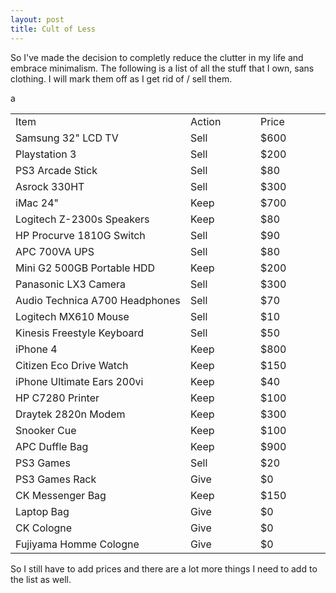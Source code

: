 ```yaml
---
layout: post
title: Cult of Less
---
```


So I've made the decision to completly reduce the clutter in my life and embrace minimalism. The following is a list of all the stuff that I own, sans clothing. I will mark them off as I get rid of / sell them.

<table>
    <tr class="heading" width="400px">
        <td width="50%">Item</td>
        <td width="20%">Action</td>
        <td width="20%">Price</td>
    </tr>
    <tr>
        <td>Samsung 32" LCD TV</td>
        <td>Sell</td>
        <td>$600</td>
    </tr>
    <tr>
        <td>Playstation 3</td>
        <td>Sell</td>
        <td>$200</td>
    </tr>
    <tr>
        <td>PS3 Arcade Stick</td>
        <td>Sell</td>
        <td>$80</td>
    </tr>
    <tr>
        <td>Asrock 330HT</td>
        <td>Sell</td>
        <td>$300</td>
    </tr>
    <tr>
        <td>iMac 24"</td>
        <td>Keep</td>
        <td>$700</td>
    </tr>
    <tr>
        <td>Logitech Z-2300s Speakers</td>
        <td>Keep</td>
        <td>$80</td>
    </tr>
    <tr>
        <td>HP Procurve 1810G Switch</td>
        <td>Sell</td>
        <td>$90</td>
    </tr>
    <tr>
        <td>APC 700VA UPS</td>
        <td>Sell</td>
        <td>$80</td>
    </tr>
    <tr>
        <td>Mini G2 500GB Portable HDD</td>
        <td>Keep</td>
        <td>$200</td>
    </tr>
    <tr>
        <td>Panasonic LX3 Camera</td>
        <td>Sell</td>
        <td>$300</td>
    </tr>
    <tr>
        <td>Audio Technica A700 Headphones</td>
        <td>Sell</td>
        <td>$70</td>
    </tr>
    <tr>
        <td>Logitech MX610 Mouse</td>
        <td>Sell</td>
        <td>$10</td>
    </tr>
    <tr>
        <td>Kinesis Freestyle Keyboard</td>
        <td>Sell</td>
        <td>$50</td>
    </tr>
    <tr>
        <td>iPhone 4</td>
        <td>Keep</td>
        <td>$800</td>
    </tr>
    <tr>
        <td>Citizen Eco Drive Watch</td>
        <td>Keep</td>
        <td>$150</td>
    </tr>
    <tr>
        <td>iPhone Ultimate Ears 200vi</td>
        <td>Keep</td>
        <td>$40</td>
    </tr>
    <tr>
        <td>HP C7280 Printer</td>
        <td>Keep</td>
        <td>$100</td>
    </tr>
    <tr>
        <td>Draytek 2820n Modem</td>
        <td>Keep</td>
        <td>$300</td>
    </tr>
    <tr>
        <td>Snooker Cue</td>
        <td>Keep</td>
        <td>$100</td>
    </tr>
    <tr>
        <td>APC Duffle Bag</td>
        <td>Keep</td>
        <td>$900</td>
    </tr>
    <tr>
        <td>PS3 Games</td>
        <td>Sell</td>
        <td>$20</td>
    </tr>a
    <tr>
        <td>PS3 Games Rack</td>
        <td>Give</td>
        <td>$0</td>
    </tr>
    <tr>
        <td>CK Messenger Bag</td>
        <td>Keep</td>
        <td>$150</td>
    </tr>
    <tr>
        <td>Laptop Bag</td>
        <td>Give</td>
        <td>$0</td>
    </tr>
    <tr>
        <td>CK Cologne</td>
        <td>Give</td>
        <td>$0</td>
    </tr>
    <tr>
        <td>Fujiyama Homme Cologne</td>
        <td>Give</td>
        <td>$0</td>
    </tr> 
</table>

So I still have to add prices and there are a lot more things I need to add to the list as well.
